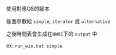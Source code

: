 使用對應OS的腳本

後面參數給 `simple`, `iterator` 或 `alternative`

之後時間表會生成在`HW01`下的 `output` 中

ex: `run_win.bat simple`
